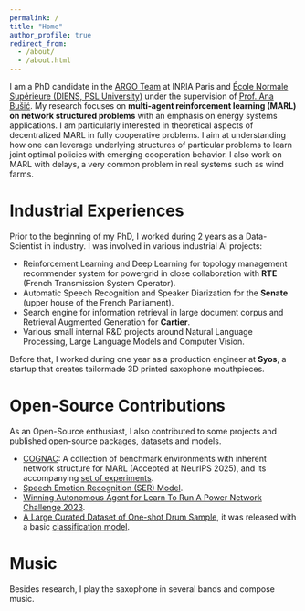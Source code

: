 ```yaml
---
permalink: /
title: "Home"
author_profile: true
redirect_from: 
  - /about/
  - /about.html
---
```


I am a PhD candidate in the [ARGO Team](https://www.di.ens.fr/argo/)  at INRIA Paris and [École Normale Supérieure (DIENS, PSL University)](https://www.di.ens.fr/) under the supervision of [Prof. Ana Bušić](https://www.di.ens.fr/~busic/). My research focuses on **multi-agent reinforcement learning (MARL) on network structured problems** with an emphasis on energy systems applications. I am particularly interested in theoretical aspects of decentralized MARL in fully cooperative problems. I aim at understanding how one can leverage underlying structures of particular problems to learn joint optimal policies with emerging cooperation behavior. I also work on MARL with delays, a very common problem in real systems such as wind farms.

Industrial Experiences
=====
Prior to the beginning of my PhD, I worked during 2 years as a Data-Scientist in industry. I was involved in various industrial AI projects:
- Reinforcement Learning and Deep Learning for topology management recommender system for powergrid in close collaboration with **RTE** (French Transmission System Operator).
- Automatic Speech Recognition and Speaker Diarization for the **Senate** (upper house of the French Parliament). 
- Search engine for information retrieval in large document corpus and Retrieval Augmented Generation for **Cartier**.
- Various small internal R&D projects around Natural Language Processing, Large Language Models and Computer Vision.

Before that, I worked during one year as a production engineer at **Syos**, a startup that creates tailormade 3D printed saxophone mouthpieces.

Open-Source Contributions
=====
As an Open-Source enthusiast, I also contributed to some projects and published open-source packages, datasets and models.

- [COGNAC](https://github.com/yojul/cognac/tree/main/cognac): A collection of benchmark environments with inherent network structure for MARL (Accepted at NeurIPS 2025), and its accompanying [set of experiments](https://github.com/yojul/cognac-benchmark-example).
- [Speech Emotion Recognition (SER) Model](https://huggingface.co/Lajavaness/wav2vec2-lg-xlsr-fr-speech-emotion-recognition).
- [Winning Autonomous Agent for Learn To Run A Power Network Challenge 2023](https://github.com/lajavaness/l2rpn-2023-ljn-agent).
- [A Large Curated Dataset of One-shot Drum Sample](https://huggingface.co/datasets/yojul/one-shot-hip-hop-drums), it was released with a basic [classification model](https://huggingface.co/yojul/wav2vec2-base-one-shot-hip-hop-drums-clf).

Music
=====
Besides research, I play the saxophone in several bands and compose music.
